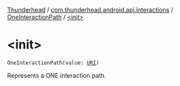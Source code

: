 [Thunderhead](../../index.md) / [com.thunderhead.android.api.interactions](../index.md) / [OneInteractionPath](index.md) / [&lt;init&gt;](./-init-.md)

# &lt;init&gt;

`OneInteractionPath(value: `[`URI`](https://whatever/java/net/URI.html)`)`

Represents a ONE interaction path.

